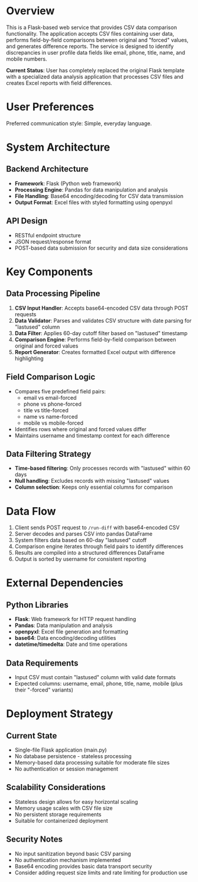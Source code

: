 # Overview

This is a Flask-based web service that provides CSV data comparison functionality. The application accepts CSV files containing user data, performs field-by-field comparisons between original and "forced" values, and generates difference reports. The service is designed to identify discrepancies in user profile data fields like email, phone, title, name, and mobile numbers.

**Current Status**: User has completely replaced the original Flask template with a specialized data analysis application that processes CSV files and creates Excel reports with field differences.

# User Preferences

Preferred communication style: Simple, everyday language.

# System Architecture

## Backend Architecture
- **Framework**: Flask (Python web framework)
- **Processing Engine**: Pandas for data manipulation and analysis
- **File Handling**: Base64 encoding/decoding for CSV data transmission
- **Output Format**: Excel files with styled formatting using openpyxl

## API Design
- RESTful endpoint structure
- JSON request/response format
- POST-based data submission for security and data size considerations

# Key Components

## Data Processing Pipeline
1. **CSV Input Handler**: Accepts base64-encoded CSV data through POST requests
2. **Data Validator**: Parses and validates CSV structure with date parsing for "lastused" column
3. **Data Filter**: Applies 60-day cutoff filter based on "lastused" timestamp
4. **Comparison Engine**: Performs field-by-field comparison between original and forced values
5. **Report Generator**: Creates formatted Excel output with difference highlighting

## Field Comparison Logic
- Compares five predefined field pairs:
  - email vs email-forced
  - phone vs phone-forced
  - title vs title-forced
  - name vs name-forced
  - mobile vs mobile-forced
- Identifies rows where original and forced values differ
- Maintains username and timestamp context for each difference

## Data Filtering Strategy
- **Time-based filtering**: Only processes records with "lastused" within 60 days
- **Null handling**: Excludes records with missing "lastused" values
- **Column selection**: Keeps only essential columns for comparison

# Data Flow

1. Client sends POST request to `/run-diff` with base64-encoded CSV
2. Server decodes and parses CSV into pandas DataFrame
3. System filters data based on 60-day "lastused" cutoff
4. Comparison engine iterates through field pairs to identify differences
5. Results are compiled into a structured differences DataFrame
6. Output is sorted by username for consistent reporting

# External Dependencies

## Python Libraries
- **Flask**: Web framework for HTTP request handling
- **Pandas**: Data manipulation and analysis
- **openpyxl**: Excel file generation and formatting
- **base64**: Data encoding/decoding utilities
- **datetime/timedelta**: Date and time operations

## Data Requirements
- Input CSV must contain "lastused" column with valid date formats
- Expected columns: username, email, phone, title, name, mobile (plus their "-forced" variants)

# Deployment Strategy

## Current State
- Single-file Flask application (main.py)
- No database persistence - stateless processing
- Memory-based data processing suitable for moderate file sizes
- No authentication or session management

## Scalability Considerations
- Stateless design allows for easy horizontal scaling
- Memory usage scales with CSV file size
- No persistent storage requirements
- Suitable for containerized deployment

## Security Notes
- No input sanitization beyond basic CSV parsing
- No authentication mechanism implemented
- Base64 encoding provides basic data transport security
- Consider adding request size limits and rate limiting for production use
